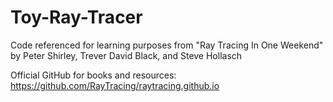 # Toy-Ray-Tracer
 Code referenced for learning purposes from "Ray Tracing In One Weekend" by Peter Shirley, Trever David Black, and Steve Hollasch


 Official GitHub for books and resources: https://github.com/RayTracing/raytracing.github.io
